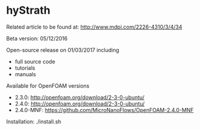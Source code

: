 # hyStrath

Related article to be found at: http://www.mdpi.com/2226-4310/3/4/34

Beta version: 05/12/2016

Open-source release on 01/03/2017 including
+ full source code
+ tutorials
+ manuals


Available for OpenFOAM versions
+ 2.3.0: http://openfoam.org/download/2-3-0-ubuntu/
+ 2.4.0: http://openfoam.org/download/2-3-0-ubuntu/
+ 2.4.0-MNF: https://github.com/MicroNanoFlows/OpenFOAM-2.4.0-MNF

  
Installation: ./install.sh
